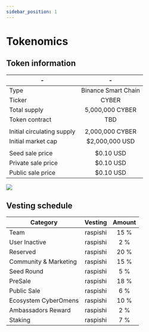 ```yaml
---
sidebar_position: 1
---
```


# Tokenomics 
## Token information

| - | - |
| ------------- |:------------------:|
| Type | Binance Smart Chain |
| Ticker | CYBER |
| Total supply | 5,000,000 CYBER |
| Token contract | TBD |
|   |    |
| Initial circulating supply | 2,000,000 CYBER |
| Initial market cap | $2,000,000 USD |
|    |    |
| Seed sale price | $0.10 USD |
| Private sale price | $0.10 USD |
| Public sale price | $0.10 USD |




![](/img/tokenomics.png)

## Vesting schedule

| Category | Vesting | Amount |
| ----------- |:------------------:|:------:|
| Team | raspishi |  15 %  |
| User Inactive | raspishi |  2 %   |
| Reserved | raspishi |  20 %  |
| Community & Marketing | raspishi |  15 %  |
| Seed Round | raspishi |  5 %   |
| PreSale | raspishi |  18 %  |
| Public Sale | raspishi |  6 %   |
| Ecosystem CyberOmens | raspishi |  10 %  |
| Ambassadors Reward | raspishi |  2 %   |
| Staking | raspishi |  7 %   |


